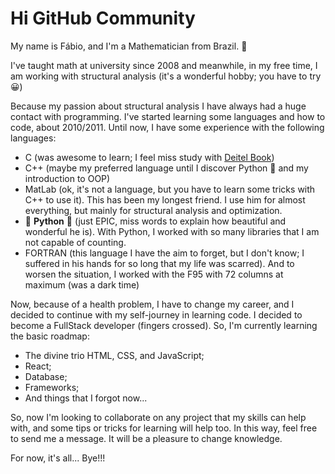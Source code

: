 # Hi GitHub Community

My name is Fábio, and I'm a Mathematician from Brazil. :penguin: 

I've taught math at university since 2008 and meanwhile, in my free time, I am working with structural analysis (it's a wonderful hobby; you have to try :grinning:)

Because my passion about structural analysis I have always had a huge contact with programming. I've started learning some languages and how to code, about 2010/2011. Until now, I have some experience with the following languages:
- C (was awesome to learn; I feel miss study with [Deitel Book](https://pictures.abebooks.com/isbn/9780131426443-us.jpg))
- C++ (maybe my preferred language until I discover Python :snake: and my introduction to OOP)
- MatLab (ok, it's not a language, but you have to learn some tricks with C++ to use it). This has been my longest friend. I use him for almost everything, but mainly for structural analysis and optimization.
- :snake: **Python** :snake: (just EPIC, miss words to explain how beautiful and wonderful he is). With Python, I worked with so many libraries that I am not capable of counting.
- FORTRAN (this language I have the aim to forget, but I don't know; I suffered in his hands for so long that my life was scarred). And to worsen the situation, I worked with the F95 with 72 columns at maximum (was a dark time)

Now, because of a health problem, I have to change my career, and I decided to continue with my self-journey in learning code. I decided to become a FullStack developer (fingers crossed). So, I'm currently learning the basic roadmap:
- The divine trio HTML, CSS, and JavaScript;
- React;
- Database;
- Frameworks;
- And things that I forgot now...

So, now I'm looking to collaborate on any project that my skills can help with, and some tips or tricks for learning will help too. In this way, feel free to send me a message. It will be a pleasure to change knowledge.

For now, it's all... Bye!!!
